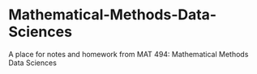 # Mathematical-Methods-Data-Sciences
A place for notes and homework from MAT 494: Mathematical Methods Data Sciences
